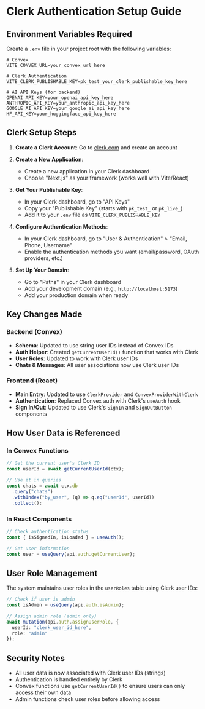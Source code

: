 # Clerk Authentication Setup Guide

## Environment Variables Required

Create a `.env` file in your project root with the following variables:

```env
# Convex
VITE_CONVEX_URL=your_convex_url_here

# Clerk Authentication
VITE_CLERK_PUBLISHABLE_KEY=pk_test_your_clerk_publishable_key_here

# AI API Keys (for backend)
OPENAI_API_KEY=your_openai_api_key_here
ANTHROPIC_API_KEY=your_anthropic_api_key_here
GOOGLE_AI_API_KEY=your_google_ai_api_key_here
HF_API_KEY=your_huggingface_api_key_here
```

## Clerk Setup Steps

1. **Create a Clerk Account**: Go to [clerk.com](https://clerk.com) and create an account

2. **Create a New Application**: 
   - Create a new application in your Clerk dashboard
   - Choose "Next.js" as your framework (works well with Vite/React)

3. **Get Your Publishable Key**:
   - In your Clerk dashboard, go to "API Keys"
   - Copy your "Publishable Key" (starts with `pk_test_` or `pk_live_`)
   - Add it to your `.env` file as `VITE_CLERK_PUBLISHABLE_KEY`

4. **Configure Authentication Methods**:
   - In your Clerk dashboard, go to "User & Authentication" > "Email, Phone, Username"
   - Enable the authentication methods you want (email/password, OAuth providers, etc.)

5. **Set Up Your Domain**:
   - Go to "Paths" in your Clerk dashboard
   - Add your development domain (e.g., `http://localhost:5173`)
   - Add your production domain when ready

## Key Changes Made

### Backend (Convex)
- **Schema**: Updated to use string user IDs instead of Convex IDs
- **Auth Helper**: Created `getCurrentUserId()` function that works with Clerk
- **User Roles**: Updated to work with Clerk user IDs
- **Chats & Messages**: All user associations now use Clerk user IDs

### Frontend (React)
- **Main Entry**: Updated to use `ClerkProvider` and `ConvexProviderWithClerk`
- **Authentication**: Replaced Convex auth with Clerk's `useAuth` hook
- **Sign In/Out**: Updated to use Clerk's `SignIn` and `SignOutButton` components

## How User Data is Referenced

### In Convex Functions
```typescript
// Get the current user's Clerk ID
const userId = await getCurrentUserId(ctx);

// Use it in queries
const chats = await ctx.db
  .query("chats")
  .withIndex("by_user", (q) => q.eq("userId", userId))
  .collect();
```

### In React Components
```typescript
// Check authentication status
const { isSignedIn, isLoaded } = useAuth();

// Get user information
const user = useQuery(api.auth.getCurrentUser);
```

## User Role Management

The system maintains user roles in the `userRoles` table using Clerk user IDs:

```typescript
// Check if user is admin
const isAdmin = useQuery(api.auth.isAdmin);

// Assign admin role (admin only)
await mutation(api.auth.assignUserRole, {
  userId: "clerk_user_id_here",
  role: "admin"
});
```

## Security Notes

- All user data is now associated with Clerk user IDs (strings)
- Authentication is handled entirely by Clerk
- Convex functions use `getCurrentUserId()` to ensure users can only access their own data
- Admin functions check user roles before allowing access 